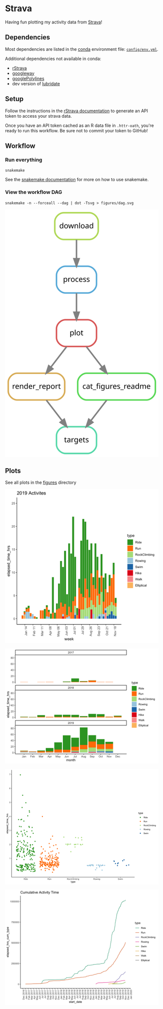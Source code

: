 # Strava

Having fun plotting my activity data from [Strava](http://bit.ly/strava-kelly)!

## Dependencies

Most dependencies are listed in the [conda](https://docs.conda.io/projects/conda/en/latest/index.html) environment file: [`config/env.yml`](config/env.yml).

Additional dependencies not available in conda:

- [rStrava](https://github.com/fawda123/rStrava)
- [googleway](https://cran.r-project.org/package=googleway)
- [googlePolylines](https://cran.r-project.org/package=googlePolylines)
- dev version of [lubridate](https://github.com/tidyverse/lubridate)

## Setup

Follow the instructions in the [rStrava documentation](https://github.com/fawda123/rStrava#api-functions-token) to
generate an API token to access your strava data.

Once you have an API token cached as an R data file in `.httr-oath`, you're ready to run this workflow.
Be sure not to commit your token to GitHub!

## Workflow

### Run everything
```
snakemake
```
See the [snakemake documentation](https://snakemake.readthedocs.io/en/stable/) for more on how to use snakemake.

### View the workflow DAG
```
snakemake -n --forceall --dag | dot -Tsvg > figures/dag.svg
```

![](figures/dag.svg)

## Plots

See all plots in the [figures](figures/) directory

![](figures/bar_2019.png)

![](figures/bar_all_month.png)

![](figures/jitter_type_time.png)

![](figures/line_all.png)
